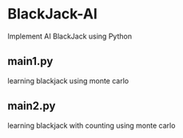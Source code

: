 # BlackJack-AI
Implement AI BlackJack using Python


## main1.py
learning blackjack using monte carlo


## main2.py
learning blackjack with counting using monte carlo
